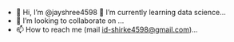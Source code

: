 - 👋 Hi, I’m @jayshree4598
 🌱 I’m currently learning data science...
- 💞️ I’m looking to collaborate on ...
- 📫 How to reach me (mail id-shirke4598@gmail.com)...

<!---
jayshree4598/jayshree4598 is a ✨ special ✨ repository because its `README.md` (this file) appears on your GitHub profile.
You can click the Preview link to take a look at your changes.
--->
